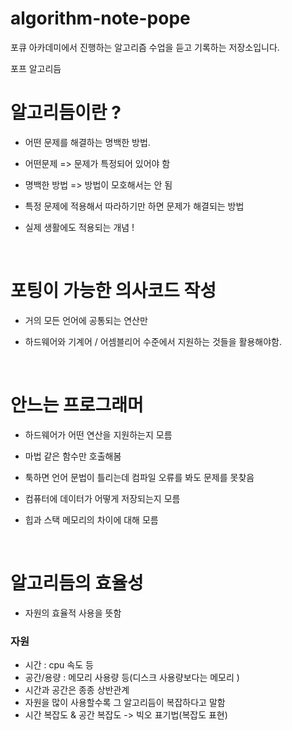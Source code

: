 # algorithm-note-pope
포큐 아카데미에서 진행하는 알고리즘 수업을 듣고 기록하는 저장소입니다.

포프 알고리듬


# 알고리듬이란 ? 
- 어떤 문제를 해결하는 명백한 방법.

- 어떤문제 => 문제가 특정되어 있어야 함

- 명백한 방법 => 방법이 모호해서는 안 됨

- 특정 문제에 적용해서 따라하기만 하면 문제가 해결되는 방법

- 실제 생활에도 적용되는 개념 ! 
<br/>

# 포팅이 가능한 의사코드 작성

- 거의 모든 언어에 공통되는 연산만 

- 하드웨어와 기계어 / 어셈블리어 수준에서 지원하는 것들을 활용해야함.
<br/>

# 안느는 프로그래머

- 하드웨어가 어떤 연산을 지원하는지 모름

- 마법 같은 함수만 호출해봄

- 툭하면 언어 문법이 틀리는데 컴파일 오류를 봐도 문제를 못찾음

- 컴퓨터에 데이터가 어떻게 저장되는지 모름

- 힙과 스택 메모리의 차이에 대해 모름
<br/>

# 알고리듬의 효율성

- 자원의 효율적 사용을 뜻함

### 자원
- 시간 : cpu 속도 등
- 공간/용량 : 메모리 사용량 등(디스크 사용량보다는 메모리 )
- 시간과 공간은 종종 상반관계
- 자원을 많이 사용할수록 그 알고리듬이 복잡하다고 말함
- 시간 복잡도 & 공간 복잡도 -> 빅오 표기법(복잡도 표현)
<br/>
